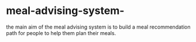# meal-advising-system-
the main aim of the meal advising system is to build a meal recommendation path for people to help them plan their meals. 
